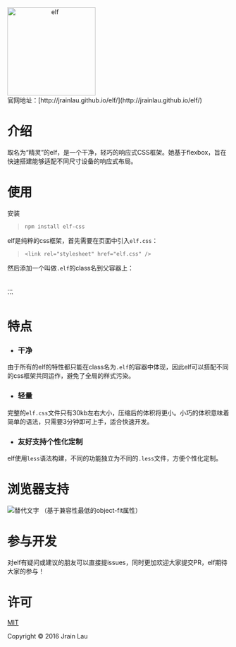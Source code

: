 <div style="height: 200px; width: 200px; text-align: center;">
<img src="https://imgly.net/img/AfK.png" alt="elf" style="display:inline-block; width: 100%; ">
</div>
官网地址：[http://jrainlau.github.io/elf/](http://jrainlau.github.io/elf/)

# 介绍
取名为“精灵”的elf，是一个干净，轻巧的响应式CSS框架。她基于flexbox，旨在快速搭建能够适配不同尺寸设备的响应式布局。


# 使用
安装

> `npm install elf-css`

elf是纯粹的css框架，首先需要在页面中引入`elf.css`：
> `<link rel="stylesheet" href="elf.css" />`

然后添加一个叫做`.elf`的class名到父容器上：
> ```
<main class="elf">
  ...
</main>
```


# 特点
- ### 干净
由于所有的elf的特性都只能在class名为`.elf`的容器中体现，因此elf可以搭配不同的css框架共同运作，避免了全局的样式污染。
- ### 轻量
完整的`elf.css`文件只有30kb左右大小，压缩后的体积将更小。小巧的体积意味着简单的语法，只需要3分钟即可上手，适合快速开发。
- ### 友好支持个性化定制
elf使用`less`语法构建，不同的功能独立为不同的`.less`文件，方便个性化定制。


# 浏览器支持
![替代文字](https://imgly.net/img/AfN.jpg)
（基于兼容性最低的object-fit属性）


# 参与开发
对elf有疑问或建议的朋友可以直接提issues，同时更加欢迎大家提交PR，elf期待大家的参与！


# 许可
[MIT](https://opensource.org/licenses/MIT)

Copyright © 2016 Jrain Lau